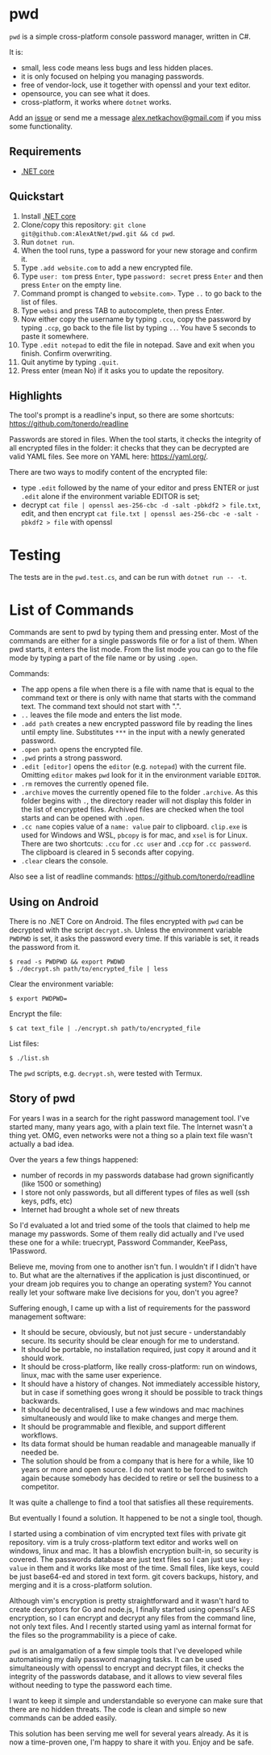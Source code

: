 # pwd

`pwd` is a simple cross-platform console password manager, written in C#.

It is:

- small, less code means less bugs and less hidden places.
- it is only focused on helping you managing passwords.
- free of vendor-lock, use it together with openssl and your text editor.
- opensource, you can see what it does.
- cross-platform, it works where `dotnet` works.

Add an [issue](https://github.com/AlexAtNet/pwd/issues) or
send me a message <alex.netkachov@gmail.com> if you miss some functionality. 

## Requirements

- [.NET core](https://dotnet.microsoft.com/download)

## Quickstart

1. Install [.NET core](https://dotnet.microsoft.com/download)
2. Clone/copy this repository: `git clone git@github.com:AlexAtNet/pwd.git && cd pwd`.
3. Run `dotnet run`.
4. When the tool runs, type a password for your new storage and confirm it.
5. Type `.add website.com` to add a new encrypted file.
6. Type `user: tom` press `Enter`, type `password: secret` press `Enter` and then press `Enter` on the empty line.
7. Command prompt is changed to `website.com>`. Type `..` to go back to the list of files.
8. Type `websi` and press TAB to autocomplete, then press Enter.
9.  Now either copy the username by typing `.ccu`, copy the password by typing `.ccp`, go back to the file list
by typing `..`. You have 5 seconds to paste it somewhere.
1.  Type `.edit notepad` to edit the file in notepad. Save and exit when you finish. Confirm overwriting.
2.  Quit anytime by typing `.quit`.
3.  Press enter (mean No) if it asks you to update the repository.

## Highlights

The tool's prompt is a readline's input, so there are some shortcuts: https://github.com/tonerdo/readline

Passwords are stored in files. When the tool starts, it checks the integrity of all encrypted files
in the folder: it checks that they can be decrypted are valid YAML files. See more on YAML here:
https://yaml.org/.

There are two ways to modify content of the encrypted file:

- type `.edit` followed by the name of your editor and press ENTER or just `.edit` alone
if the environment variable EDITOR is set; 
- decrypt `cat file | openssl aes-256-cbc -d -salt -pbkdf2 > file.txt`, edit, and then
  encrypt `cat file.txt | openssl aes-256-cbc -e -salt -pbkdf2 > file` with openssl

# Testing

The tests are in the `pwd.test.cs`, and can be run with `dotnet run -- -t`.

# List of Commands

Commands are sent to pwd by typing them and pressing enter. Most of the commands are either
for a single passwords file or for a list of them. When pwd starts, it enters the list mode. From
the list mode you can go to the file mode by typing a part of the file name or by using `.open`. 

Commands:

- The app opens a file when there is a file with name that is equal to the command text or there is
only with name that starts with the command text. The command text should not start with ".".
- `..` leaves the file mode and enters the list mode.
- `.add path` creates a new encrypted password file by reading the lines until empty line. Substitutes
`***` in the input with a newly generated password.
- `.open path` opens the encrypted file.
- `.pwd` prints a strong password.
- `.edit [editor]` opens the `editor` (e.g. `notepad`) with the current file. Omitting `editor`
makes `pwd` look for it in the environment variable `EDITOR`.
- `.rm` removes the currently opened file.
- `.archive` moves the currently opened file to the folder `.archive`. As this folder begins with `.`,
the directory reader will not display this folder in the list of encrypted files. Archived
files are checked when the tool starts and can be opened with `.open`.
- `.cc name` copies value of a `name: value` pair to clipboard. `clip.exe` is used for Windows and WSL,
`pbcopy` is for mac, and `xsel` is for Linux. There are two shortcuts: `.ccu` for `.cc user`
and `.ccp` for `.cc password`. The clipboard is cleared in 5 seconds after copying.
- `.clear` clears the console.

Also see a list of readline commands: https://github.com/tonerdo/readline

## Using on Android

There is no .NET Core on Android. The files encrypted with `pwd` can be decrypted with the script
`decrypt.sh`. Unless the environment variable `PWDPWD` is set, it asks the password every time. If this
variable is set, it reads the password from it.

    $ read -s PWDPWD && export PWDWD
    $ ./decrypt.sh path/to/encrypted_file | less

Clear the environment variable:

    $ export PWDPWD=

Encrypt the file:

    $ cat text_file | ./encrypt.sh path/to/encrypted_file

List files:

    $ ./list.sh

The `pwd` scripts, e.g. `decrypt.sh`, were tested with Termux. 

## Story of pwd

For years I was in a search for the right password management tool. I've started
many, many years ago, with a plain text file. The Internet wasn't a thing yet. OMG, even
networks were not a thing so a plain text file wasn't actually a bad idea.

Over the years a few things happened:

- number of records in my passwords database had grown significantly (like 1500 or something)
- I store not only passwords, but all different types of files as well (ssh keys, pdfs, etc)
- Internet had brought a whole set of new threats

So I'd evaluated a lot and tried some of the tools that claimed to help me manage my
passwords. Some of them really did actually and I've used these one for a while:
truecrypt, Password Commander, KeePass, 1Password.

Believe me, moving from one to another isn't fun. I wouldn't if I didn't have to. But
what are the alternatives if the application is just discontinued, or your dream job
requires you to change an operating system? You cannot really let your software
make live decisions for you, don't you agree?

Suffering enough, I came up with a list of requirements for the password management
software:

- It should be secure, obviously, but not just secure - understandably secure. Its
  security should be clear enough for me to understand.
- It should be portable, no installation required, just copy it around and it should work.
- It should be cross-platform, like really cross-platform: run on windows, linux, mac with
  the same user experience.
- It should have a history of changes. Not immediately accessible history, but
  in case if something goes wrong it should be possible to track things backwards.
- It should be decentralised, I use a few windows and mac machines simultaneously and
  would like to make changes and merge them.
- It should be programmable and flexible, and support different workflows.
- Its data format should be human readable and manageable manually if needed be.
- The solution should be from a company that is here for a while, like 10 years or more
  and open source. I do not want to be forced to switch again because somebody has
  decided to retire or sell the business to a competitor.

It was quite a challenge to find a tool that satisfies all these requirements.

But eventually I found a solution. It happened to be not a single tool, though.

I started using a combination of vim encrypted text files with private git repository.
vim is a truly cross-platform text editor and works well on windows, linux and mac.
It has a blowfish encryption built-in, so security is covered. The passwords database
are just text files so I can just use `key: value` in them and it works like most of
the time. Small files, like keys, could be just base64-ed and stored in text form.
git covers backups, history, and merging and it is a cross-platform solution.

Although vim's encryption is pretty straightforward and it wasn't hard to create
decryptors for Go and node.js, I finally started using openssl's AES encryption,
so I can encrypt and decrypt any files from the command line, not only text files.
And I recently started using yaml as internal format for the files so the
programmability is a piece of cake.

`pwd` is an amalgamation of a few simple tools that I've developed while
automatising my daily password managing tasks. It can be used simultaneously
with openssl to encrypt and decrypt files, it checks the integrity of the passwords
database, and it allows to view several files without needing to type the password
each time.

I want to keep it simple and understandable so everyone can make sure that there
are no hidden threats. The code is clean and simple so new commands can be added easily.

This solution has been serving me well for several years already. As it is now
a time-proven one, I'm happy to share it with you. Enjoy and be safe.
